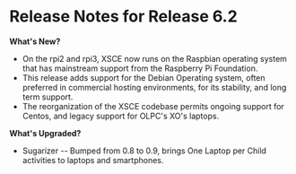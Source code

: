 # Release Notes for Release 6.2
**What's New?**
* On the rpi2 and rpi3, XSCE now runs on the Raspbian operating system that has mainstream support from the Raspberry Pi Foundation. 
* This release adds support for the Debian Operating system, often preferred in commercial hosting environments, for its stability, and long term support.
* The reorganization of the XSCE codebase permits ongoing support for Centos, and legacy support for OLPC's XO's laptops.

**What's Upgraded?**
* Sugarizer -- Bumped from 0.8 to 0.9, brings One Laptop per Child activities to laptops and smartphones.


